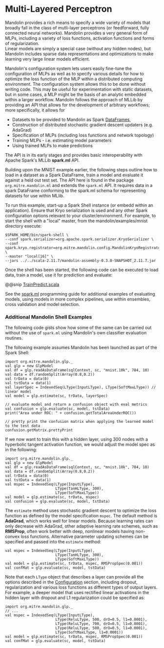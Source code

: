 # Multi-Layered Perceptron

Mandolin provides a rich means to specify a wide variety of models that broadly fall in the class
of mutli-layer perceptrons (or feedforward, fully connected neural networks).
Mandolin provides a very general form of MLPs, including a variety of loss functions,
activation functions and forms of regularization.  
Linear models are simply a special case (without any 
hidden nodes), but Mandolin includes sparse data representations and optimizations to 
make learning very large linear models efficient.

Mandolin's configuration system lets users easily fine-tune the configuration of MLPs 
as well as to specify various details for how to optimize the loss function of the MLP 
within a distributed computing environment. The configuration system allows this to
be done without writing code.  This may be useful for experimentation with static
datasets, but in some cases, a MLP might be the basis of an analytic embedded within
a larger workflow.  Mandolin follows the approach of MLLib by providing an API
that allows for the development of arbitrary workflows; more specifically, it allows
for 

*  Datasets to be provided to Mandolin as Spark 
[DataFrames](http://spark.apache.org/docs/latest/sql-programming-guide.html#dataframes), 
*  Construction of distributed stochastic gradient descent updaters (e.g. AdaGrad)
*  Specification of MLPs (including loss functions and network topology)
*  Training MLPs - i.e. estimating model parameters
*  Using trained MLPs to make predictions

The API is in its early stages and provides basic interoperability with Apache Spark's
MLLib **spark.ml** API.

Building upon the MNIST example earlier, the following steps outline how to load
in a dataset as a Spark DataFrame, train a model and evaluate it against
a held out test set.  The API here is found in the package `org.mitre.mandolin.ml`
and extends the `spark.ml` API.  It requires data in a spark DataFrame conforming
to the spark.ml schema for representing datasets for use within MLlib. 

To run this example, start-up a Spark Shell instance (or embedd within an application).
Ensure that Kryo serialization is used and any other Spark configuration options
relevant to your cluster/environment.  For example, to start the shell with a "local"
master, from the mandolin/examples/mnist directory execute:

    $SPARK_HOME/bin/spark-shell \
    --conf spark.serializer=org.apache.spark.serializer.KryoSerializer \
    --conf spark.kryo.registrator=org.mitre.mandolin.config.MandolinKryoRegistrator \
    --master "local[16]" \
    --jars ../../scala-2.11.7/mandolin-assembly-0.3.0-SNAPSHOT_2.11.7.jar
    

Once the shell has been started, the following code can be executed to load data, train a
model, use it for prediction and evaluate:

@@snip [TrainPredict.scala](snippets/TrainPredict.scala)

See the [spark.ml](http://spark.apache.org/docs/latest/ml-guide.html) programming guide
for additional examples of evaluating models, using models in more complex pipelines,
use within ensembles, cross validation and model selection.

### Additional Mandolin Shell Examples

The following code gists show how some of the same can be carried
out without the use of `spark.ml` using Mandolin's own classifier
evaluation routines.  

The following example assumes Mandolin has been launched as part of the
Spark Shell:

    import org.mitre.mandolin.glp._
    val glp = new GlpModel
    val df = glp.readAsDataFrame(sqlContext, sc, "mnist.10k", 784, 10)
    val data = df.randomSplit(Array(0.8,0.2))
    val trData = data(0)
    val tstData = data(1)
    val layerSpec = IndexedSeq(LType(InputLType), LType(SoftMaxLType)) // linear model
    val model = glp.estimate(sc, trData, layerSpec)

    // evaluate model and return a confusion object with eval metrics
    val confusion = glp.evaluate(sc, model, tstData)
    print("Area under ROC: " + confusion.getTotalAreaUnderROC())
    
    // pretty print the confusion matrix when applying the learned model to the test data
    confusion.getMatrix.prettyPrint
    
If we now want to train this with a hidden layer, using 300 nodes with a hyperbolic tangent
activation function, we would adjust the model spec as in the following:

    import org.mitre.mandolin.glp._
    val glp = new GlpModel
    val df = glp.readAsDataFrame(sqlContext, sc, "mnist.10k", 784, 10)
    val data = df.randomSplit(Array(0.8,0.2))
    val trData = data(0)
    val tstData = data(1)
    val mspec = IndexedSeq(LType(InputLType), 
                           LType(TanHLType, 300), 
                           LType(SoftMaxLType))
    val model = glp.estimate(sc, trData, mspec)
    val confusion = glp.evaluate(sc, model, tstData)

The `estimate` method uses stochastic gradient descent to optimize the loss function
as defined by the model specification `mspec`. The default method is **AdaGrad**, which works
well for linear models. Because learning rates can only decrease with AdaGrad, other
adaptive learning rate schemes, such as **RMSProp**, often work better with deep, nonlinear
models having non-convex loss functions.  Alternative parameter updating schemes can be specified
and passed into the `estimate` method:

    val mspec = IndexedSeq(LType(InputLType), 
                           LType(TanHLType, 300), 
                           LType(SoftMaxLType))
    val model = glp.estimate(sc, trData, mspec, RMSPropSpec(0.001))
    val confMat = glp.evaluate(sc, model, tstData)

Note that each `LType` object that describes a layer can provide all the options described
in the [Configuration](configuration.html) section, including dropout, regularization and various loss functions
as different types of output layers.  For example, a deeper model that uses rectified linear
activations in the hidden layer with dropout and L1 regularization could be specified as:

    import org.mitre.mandolin.glp._
    // ...
    val mspec = IndexedSeq(LType(InputLType), 
                           LType(ReluLType, 500, drO=0.5, l1=0.0001), 
                           LType(ReluLType, 700, drO=0.5, l1=0.0001),
                           LType(ReluLType, 500, drO=0.5, l1=0.0001),
                           LType(SoftMaxLType, l1=0.0001))
    val model = glp.estimate(sc, trData, mspec, RMSPropSpec(0.001))
    val confMat = glp.evaluate(sc, model, tstData)


    